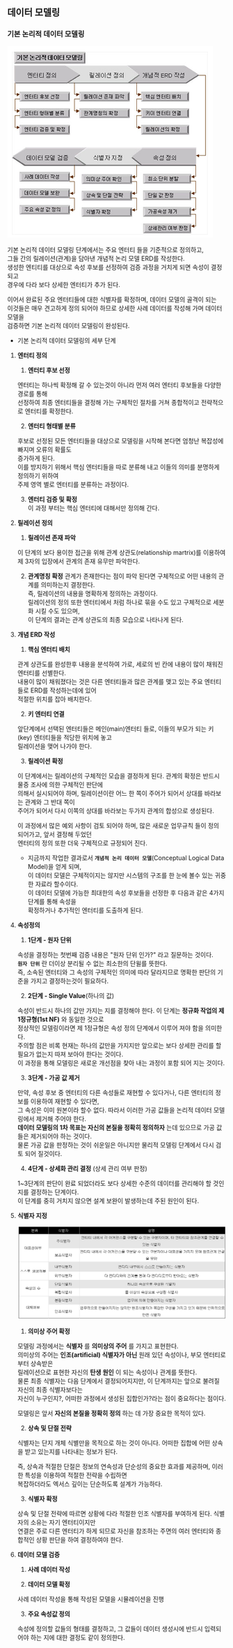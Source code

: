 ## 데이터 모델링


### __기본 논리적 데이터 모델링__

![basicmodel](../image/basicmodel.PNG)

 기본 논리적 데이터 모델링 단계에서는 주요 엔터티 들을 기준적으로 정의하고,  
그들 간의 릴레이션(관계)을 담아낸 개념적 논리 모델 ERD를 작성한다.  
 생성한 엔티티를 대상으로 속성 후보를 선정하여 검증 과정을 거치게 되면 속성이 결정되고  
경우에 다라 보다 상세한 엔터티가 추가 된다.

이어서 완료된 주요 엔터티들에 대한 식별자를 확정하며, 데이터 모델의 골격이 되는  
이것들은 매우 견고하게 정의 되어야 하므로 상세한 사례 데이터를 작성해 가며 데이터 모델을  
검증하면 기본 논리적 데이터 모델링이 완성된다.
  
- 기본 논리적 데이터 모델링의 세부 단계  
1. __엔터티 정의__
 
   1. __엔터티 후보 선정__
    
    엔터티는 하나씩 확정해 갈 수 있는것이 아니라 먼저 여러 엔터티 후보들을 다양한 경로를 통해  
    선정하여 최종 엔터티들을 결정해 가는 구체적인 절차를 거쳐 종합적이고 전략적으로 엔터티를 확정한다.  
    
   2. __엔터티 형태별 분류__
  
     후보로 선정된 모든 엔터티들을 대상으로 모델링을 시작해 본다면 엄청난 복잡성에 빠지며 오류의 확률도  
    증가하게 된다.  
     이를 방지하기 위해서 핵심 엔터티들을 따로 분류해 내고 이들의 의미를 분명하게 정의하기 위하여  
    주제 영역 별로 엔터티를 분류하는 과정이다.
    
   3. __엔터티 검증 및 확정__  
     이 과정 부터는 핵심 엔터티에 대해서만 정의해 간다. 

1. __릴레이션 정의__

   1. __릴레이션 존재 파악__

    이 단계의 보다 용이한 접근을 위해 관계 상관도(relationship martrix)를 이용하여  
    제 3자의 입장에서 관계의 존재 유무만 파악한다.
    
   2. __관계명칭 확정__
    관계가 존재한다는 점이 파악 된다면 구체적으로 어떤 내용의 관계를 의미하는지 결정한다.  
    즉, 릴레이션의 내용을 명확하게 정의하는 과정이다.  
    릴레이션의 정의 또한 엔터티에서 처럼 하나로 묶을 수도 있고 구체적으로 세분화 시킬 수도 있으며,  
    이 단계의 결과는 관계 상관도의 최종 모습으로 나타나게 된다.
    
1. __개념 ERD 작성__

   1. __핵심 엔터티 배치__
   
    관계 상관도를 완성한후 내용을 분석하여 가로, 세로의 빈 칸에 내용이 많이 채워진 엔터티를 선별한다.  
    내용이 많이 채워졌다는 것은 다른 엔터티들과 많은 관계를 맺고 있는 주요 엔터티들로 ERD를 작성하는데에 있어  
    적절한 위치를 잡아 배치한다.
   
   2. __키 엔터티 연결__
   
    앞단계에서 선택된 엔터티들은 메인(main)엔터티 들로, 이들의 부모가 되는 키(key) 엔터티들을 적당한 위치에 놓고  
    릴레이션을 맺어 나가야 한다.
    
   3. __릴레이션 확정__
   
    이 단계에서는 릴레이션의 구체적인 모습을 결정하게 된다. 관계의 확정은 반드시 물증 조사에 의한 구체적인 판단에   
    의해서 실시되어야 하며, 릴레이션이란 어느 한 쪽이 주어가 되어서 상대를 바라보는 관계와 그 반대 쪽이  
    주어가 되어서 다시 이쪽의 상대를 바라보는 두가지 관계의 합성으로 생성된다.
    
    이 과정에서 많은 예외 사항이 검토 되어야 하며, 많은 새로운 업무규칙 들이 정의 되어가고, 앞서 결정해 두었던  
    엔터티의 정의 또한 더욱 구체적으로 규정되어 진다.
    
    * 지금까지 작업한 결과로서 __`개념적 논리 데이터 모델`__(Conceptual Logical Data Model)을 얻게 되며,  
     이 데이터 모델은 구체적이지는 않지만 시스템의 구조를 한 눈에 볼수 있는 귀중한 자료라 할수이다.  
     이 데이터 모델에 가능한 최대한의 속성 후보들을 선정한 후 다음과 같은 4가지 단계를 통해 속성을  
      확정하거나 추가적인 엔터티를 도출하게 된다.
  
1. __속성정의__
    
    1. __1단계 - 원자 단위__

     속성을 결정하는 첫번째 검증 내용은 "원자 단위 인가?" 라고 질문하는 것이다.  
     __`원자 단위`__ 란 더이상 분리될 수 없는 최소한의 단윌를 뜻한다.  
     즉, 소속된 엔터티와 그 속성의 구체적인 의미에 따라 달라지므로 명확한 판단의 기준을 가지고 결정하는것이 필요하다.
     
    2. __2단계 - Single Value__(하나의 값)  
    
     속성이 반드시 하나의 값만 가지는 지를 결정해야 한다. 이 단계는 __정규화 작업의 제 1정규형(1st NF)__ 와 동일한 것으로  
     정상적인 모델링이라면 제 1정규형은 속성 정의 단계에서 이루어 져야 함을 의미한다.  
     주의할 점은 비록 현재는 하나의 값만을 가지지만 앞으로는 보다 상세한 관리를 할 필요가 없는지 따져 보아야 한다는 것이다.  
     이 과정을 통해 모델링은 새로운 개선점을 찾아 내는 과정이 포함 되어 지는 것이다.  
     
    3. __3단계 - 가공 값 제거__  
    
     만약, 속성 후보 중 엔터티의 다른 속성들로 재현할 수 있다거나, 다른 엔터티의 정보를 이용하여 재현할 수 있다면,  
     그 속성은 이미 원본이라 할수 없다. 따라서 이러한 가공 값들을 논리적 데이터 모델링에서 제거해 주어야 한다.  
     __데이터 모델링의 1차 목표는 자신의 본질을 정확히 정의하자__ 는데 있으므로 가공 값들은 제거되어야 하는 것이다.  
     물론 가공 값을 판정하는 것이 쉬운일은 아니지만 물리적 모델링 단계에서 다시 검토 되어 질것이다.  
     
     4. __4단계 - 상세화 관리 결정__ (상세 관리 여부 판정)
     
     1~3단계의 판단이 완료 되었더라도 보다 상세한 수준의 데이터를 관리해야 할 것인지를 결정하는 단계이다.  
     이 단계를 중히 거치지 않으면 설계 보완이 발생하는데 주된 원인이 된다.
     
1. __식별자 지정__

     ![identifiers](../image/identifiers.PNG)

     1. __의미상 주어 확정__  
     
     모델링 과정에서는 __식별자__ 를 __의미상의 주어__ 를 가지고 표현한다.  
     의미상의 주어는 __인조(artificial) 식별자가 아닌__ 원래 있던 속성이나, 부모 엔터티로 부터 상속받은  
     릴레이션으로 표현한 자신의 __탄생 원인__ 이 되는 속성이나 관계를 뜻한다.  
     물론 최종 식별자는 다음 단계에서 결정되어지지만, 이 단계까지는 앞으로 불려질 자신의 최종 식별자보다는  
     자신이 누구인지?, 어떠한 과정에서 생성된 집합인가?라는 점이 중요하다는 점이다.  
     
     모델링은 앞서 __자신의 본질을 정확히 정의__ 하는 데 가장 중요한 목적이 있다.
     
     2. __상속 및 단절 전략__
     
     식별자는 단지 개체 식별만을 목적으로 하는 것이 아니다. 어떠한 집합에 어떤 상속을 받고 있는지를 나타내는 정보가 된다.  
     
     즉, 상속과 적절한 단절은 정보의 연속성과 단순성의 중요한 효과를 제공하며, 이러한 특성을 이용하여 적절한 전략을 수립하면  
     복잡하더라도 엑서스 깊이는 단순하도록 설계가 가능하다.  
     
     3. __식별자 확정__
     
     상속 및 단절 전략에 따르면 상황에 다라 적절한 인조 식별자를 부여하게 된다. 식별자의 소유는 자기 엔터티이지만  
     연결은 주로 다른 엔터티가 하게 되므로 자신을 참조하는 주면의 여러 엔터티와 종합적인 상황 판단을 하여 결정하여야 한다.
     
1. __데이터 모델 검증__

     1. __사례 데이터 작성__
      
     2. __데이터 모델 확정__ 
     
      사례 데이터 작성을 통해 작성된 모델을 시뮬레이션을 진행
      
     3. __주요 속성값 정의__
     
      속성에 정의할 값들의 형태를 결정하고, 그 값들이 데이터 생성시에 반드시 입력되어야 하는 지에 대한 결정도 같이 정의한다.
     
     
     
     
     
     
     
     
     
     
    

